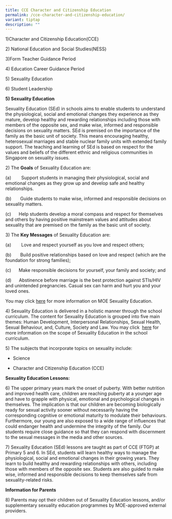 ```yaml
---
title: CCE Character and Citizenship Education
permalink: /cce-character-and-citizenship-education/
variant: tiptap
description: ""
---
```

<p>1)Character and Citizenship Education(CCE)</p>
<p>2) National Education and Social Studies(NESS)</p>
<p>3)Form Teacher Guidance Period</p>
<p>4) Education Career Guidance Period</p>
<p>5) Sexuality Education</p>
<p>6) Student Leadership</p>
<p></p>
<p><strong>5) Sexuality Education</strong>
</p>
<p>Sexuality Education (SEd) in schools aims to enable students to understand
the physiological, social and emotional changes they experience as they
mature, develop healthy and rewarding relationships including those with
members of the opposite sex, and make wise, informed and responsible decisions
on sexuality matters. SEd is premised on the importance of the family as
the basic unit of society. This means encouraging healthy, heterosexual
marriages and stable nuclear family units with extended family support.
The teaching and learning of SEd is based on respect for the values and
beliefs of the different ethnic and religious communities in Singapore
on sexuality issues.</p>
<p>2) The&nbsp;<strong>Goals</strong>&nbsp;of Sexuality Education are:</p>
<p>(a)&nbsp; &nbsp;&nbsp;&nbsp;&nbsp; &nbsp;Support students in managing
their physiological, social and emotional changes as they grow up and develop
safe and healthy relationships.</p>
<p>(b)&nbsp;&nbsp;&nbsp;&nbsp;&nbsp; &nbsp;Guide students to make wise, informed
and responsible decisions on sexuality matters.</p>
<p>(c)&nbsp;&nbsp;&nbsp; &nbsp;&nbsp;Help students develop a moral compass
and respect for themselves and others by having positive mainstream values
and attitudes about sexuality that are premised on the family as the basic
unit of society.</p>
<p>3) The&nbsp;<strong>Key Messages</strong>&nbsp;of Sexuality Education
are:</p>
<p>(a)&nbsp;&nbsp; &nbsp;&nbsp;&nbsp; &nbsp;Love and respect yourself as
you love and respect others;</p>
<p>(b)&nbsp;&nbsp;&nbsp;&nbsp;&nbsp; &nbsp;Build positive relationships based
on love and respect (which are the foundation for strong families);</p>
<p>(c)&nbsp;&nbsp;&nbsp;&nbsp; &nbsp;Make responsible decisions for yourself,
your family and society; and</p>
<p>(d)&nbsp;&nbsp;&nbsp;&nbsp; &nbsp;Abstinence before marriage is the best
protection against STIs/HIV and unintended pregnancies. Casual sex can
harm and hurt you and your loved ones.</p>
<p>You may click&nbsp;<a href="https://go.gov.sg/moe-sexuality-education" rel="noopener noreferrer nofollow" target="_blank">here</a>&nbsp;for more
information on MOE Sexuality Education.</p>
<p>4) Sexuality Education is delivered in a holistic manner through the school
curriculum. The content for Sexuality Education is grouped into five main
themes: Human Development, Interpersonal Relationships, Sexual Health,
Sexual Behaviour, and, Culture, Society and Law. You may click&nbsp;
<a href="https://go.gov.sg/moe-sexuality-education-scope" rel="noopener noreferrer nofollow" target="_blank">here</a>&nbsp;for more information on the scope of Sexuality Education
in the school curriculum.</p>
<p>5) The subjects that incorporate topics on sexuality include:</p>
<ul data-tight="true" class="tight">
<li>
<p>Science</p>
</li>
<li>
<p>Character and Citizenship Education (CCE)</p>
</li>
</ul>
<p><strong>Sexuality Education Lessons:</strong>
</p>
<p>6) The upper primary years mark the onset of puberty. With better nutrition
and improved health care, children are reaching puberty at a younger age
and have to grapple with physical, emotional and psychological changes
in themselves. The implication is that our children are becoming biologically
ready for sexual activity sooner without necessarily having the corresponding
cognitive or emotional maturity to modulate their behaviours. Furthermore,
our young are also exposed to a wide range of influences that could endanger
health and undermine the integrity of the family. Our students require
close guidance so that they can respond with discernment to the sexual
messages in the media and other sources.</p>
<p>7) Sexuality Education (SEd) lessons are taught as part of CCE (FTGP)
at Primary 5 and 6. In SEd, students will learn healthy ways to manage
the physiological, social and emotional changes in their growing years.
They learn to build healthy and rewarding relationships with others, including
those with members of the opposite sex. Students are also guided to make
wise, informed and responsible decisions to keep themselves safe from sexuality-related
risks.</p>
<p><strong>Information for Parents</strong>
</p>
<p>8) Parents may opt their children out of Sexuality Education lessons,
and/or supplementary sexuality education programmes by MOE-approved external
providers.</p>
<p></p>
<p></p>